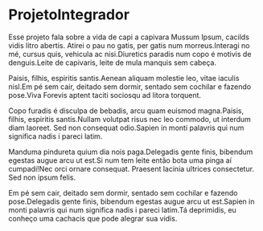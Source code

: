 # ProjetoIntegrador

Esse projeto fala sobre a vida de capi a capivara
Mussum Ipsum, cacilds vidis litro abertis. Atirei o pau no gatis, per gatis num morreus.Interagi no mé, cursus quis, vehicula ac nisi.Diuretics paradis num copo é motivis de denguis.Leite de capivaris, leite de mula manquis sem cabeça.

Paisis, filhis, espiritis santis.Aenean aliquam molestie leo, vitae iaculis nisl.Em pé sem cair, deitado sem dormir, sentado sem cochilar e fazendo pose.Viva Forevis aptent taciti sociosqu ad litora torquent.

Copo furadis é disculpa de bebadis, arcu quam euismod magna.Paisis, filhis, espiritis santis.Nullam volutpat risus nec leo commodo, ut interdum diam laoreet. Sed non consequat odio.Sapien in monti palavris qui num significa nadis i pareci latim.

Manduma pindureta quium dia nois paga.Delegadis gente finis, bibendum egestas augue arcu ut est.Si num tem leite então bota uma pinga aí cumpadi!Nec orci ornare consequat. Praesent lacinia ultrices consectetur. Sed non ipsum felis.

Em pé sem cair, deitado sem dormir, sentado sem cochilar e fazendo pose.Delegadis gente finis, bibendum egestas augue arcu ut est.Sapien in monti palavris qui num significa nadis i pareci latim.Tá deprimidis, eu conheço uma cachacis que pode alegrar sua vidis.
